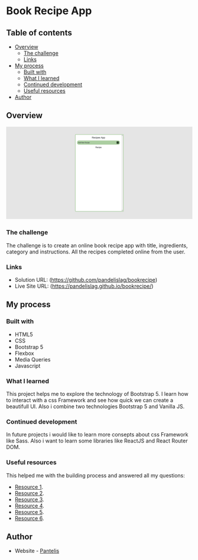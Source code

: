 # Book Recipe App

## Table of contents

- [Overview](#overview)
  - [The challenge](#the-challenge)
  - [Links](#links)
- [My process](#my-process)
  - [Built with](#built-with)
  - [What I learned](#what-i-learned)
  - [Continued development](#continued-development)
  - [Useful resources](#useful-resources)
- [Author](#author)

## Overview
![](/assets/bookrecipe.png)

### The challenge

The challenge is to create an online book recipe app with title, ingredients, category and instructions. All the recipes completed online from the user. 

### Links

- Solution URL: (https://github.com/pandelislag/bookrecipe)
- Live Site URL: (https://pandelislag.github.io/bookrecipe/)

## My process

### Built with

- HTML5 
- CSS
- Bootstrap 5
- Flexbox
- Media Queries
- Javascript

### What I learned

This project helps me to explore the technology of Bootstrap 5. I learn how to interact with a css Framework and see how quick we can create a beautifull UI. Also i combine two technologies Bootstrap 5 and Vanilla JS.

### Continued development

In future projects i would like to learn more consepts about css Framework like Sass. Also i want to learn some libraries like ReactJS and React Router DOM. 


### Useful resources
This helped me with the building process and answered all my questions:
- [Resource 1](https://developer.mozilla.org/).
- [Resource 2](https://www.w3schools.com/css/css_rwd_mediaqueries.asp).
- [Resource 3](https://stackoverflow.com/).
- [Resource 4](https://www.freecodecamp.org/).
- [Resource 5](https://www.youtube.com/).
- [Resource 6](https://getbootstrap.com/).

## Author

- Website - [Pantelis](https://github.com/pandelislag)


